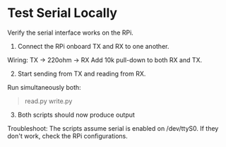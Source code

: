 # Test Serial Locally

Verify the serial interface works on the RPi.

1. Connect the RPi onboard TX and RX to one another.

Wiring: TX -> 220ohm -> RX
Add 10k pull-down to both RX and TX.

2. Start sending from TX and reading from RX.

Run simultaneously both:
> read.py
> write.py

3. Both scripts should now produce output

Troubleshoot:
  The scripts assume serial is enabled on /dev/ttyS0.
  If they don't work, check the RPi configurations.
